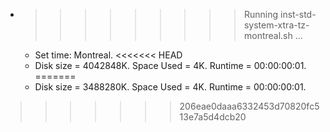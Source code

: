 * >>>>>>>>> Running inst-std-system-xtra-tz-montreal.sh ...
  * Set time: Montreal.
<<<<<<< HEAD
  * Disk size = 4042848K. Space Used = 4K. Runtime = 00:00:00:01.
=======
  * Disk size = 3488280K. Space Used = 4K. Runtime = 00:00:00:01.
>>>>>>> 206eae0daaa6332453d70820fc513e7a5d4dcb20
